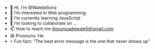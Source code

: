 - 👋 Hi, I’m @Walebillionz
- 👀 I’m interested in Web programming 
- 🌱 I’m currently learning JavaScript 
- 💞️ I’m looking to collaborate on ...
- 📫 How to reach me dosumuadewale5@gmail.com
- 😄 Pronouns: He
- ⚡ Fun fact: "The best error message is the one that never shows up"

<!---
Walebillionz/Walebillionz is a ✨ special ✨ repository because its `README.md` (this file) appears on your GitHub profile.
You can click the Preview link to take a look at your changes.
--->
